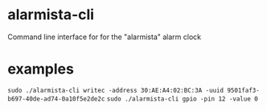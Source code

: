 # alarmista-cli
Command line interface for for the "alarmista" alarm clock 

# examples

`sudo ./alarmista-cli writec -address 30:AE:A4:02:BC:3A -uuid 9501faf3-b697-40de-ad74-0a10f5e2de2c`
`sudo ./alarmista-cli gpio -pin 12 -value 0`
